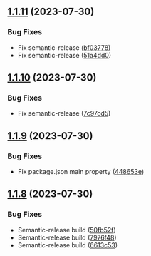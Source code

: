 ## [1.1.11](https://github.com/SylvanasCry/schema-registry-ajv/compare/v1.1.10...v1.1.11) (2023-07-30)


### Bug Fixes

* Fix semantic-release ([bf03778](https://github.com/SylvanasCry/schema-registry-ajv/commit/bf03778b12bb8f81df714a23e4b41906c9b1853b))
* Fix semantic-release ([51a4dd0](https://github.com/SylvanasCry/schema-registry-ajv/commit/51a4dd0dfa0f581d43d7b281c4be4a2ae47c63b9))

## [1.1.10](https://github.com/SylvanasCry/schema-registry-ajv/compare/v1.1.9...v1.1.10) (2023-07-30)


### Bug Fixes

* Fix semantic-release ([7c97cd5](https://github.com/SylvanasCry/schema-registry-ajv/commit/7c97cd594a5544ae37ff385ec878435f41061da8))

## [1.1.9](https://github.com/SylvanasCry/schema-registry-ajv/compare/v1.1.8...v1.1.9) (2023-07-30)


### Bug Fixes

* Fix package.json main property ([448653e](https://github.com/SylvanasCry/schema-registry-ajv/commit/448653e2be22a68a63d778d3e146fdc957bdfb20))

## [1.1.8](https://github.com/SylvanasCry/schema-registry-ajv/compare/v1.1.7...v1.1.8) (2023-07-30)


### Bug Fixes

* Semantic-release build ([50fb52f](https://github.com/SylvanasCry/schema-registry-ajv/commit/50fb52f6fee4293ad2b01e18e515ee0ae3d9cb04))
* Semantic-release build ([7976f48](https://github.com/SylvanasCry/schema-registry-ajv/commit/7976f482ab985b9081d864cda07f87577844b219))
* Semantic-release build ([6613c53](https://github.com/SylvanasCry/schema-registry-ajv/commit/6613c53786c57b03dee1ca97ad14cd143331579b))
